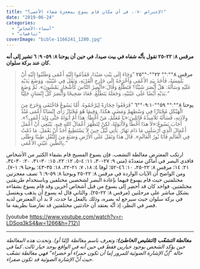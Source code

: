 ```yaml
---
title: "الإعتراض ٠٧٠، في أي مكان قام يسوع بمعجزة شفاء الأعمى؟"
date: "2019-06-24"
categories: 
  - "أسماء-الأشخاص"
  - "تناقضات"
coverImage: "bible-1166241_1280.jpg"
---
```


**مرقس ٨: ٢٢-٢٥ تقول بأنَّه شفاه في بيت صيدا، في حين أن يوحنا ٨: ٥٩- ٩: ٦ تشير إلى أنه كان عند بركة سلوان.**

> **مرقس** **٨****:** **٢٢****\-****٢٥** ”وَجَاءَ إِلَى بَيْتِ صَيْدَا، فَقَدَّمُوا إِلَيْهِ أَعْمَى وَطَلَبُوا إِلَيْهِ أَنْ يَلْمِسَهُ، فَأَخَذَ بِيَدِ الأَعْمَى وَأَخْرَجَهُ إِلَى خَارِجِ الْقَرْيَةِ، وَتَفَلَ فِي عَيْنَيْهِ، وَوَضَعَ يَدَيْهِ عَلَيْهِ وَسَأَلَهُ: هَلْ أَبْصَرَ شَيْئًا؟ فَتَطَلَّعَ وَقَالَ:«أُبْصِرُ النَّاسَ كَأَشْجَارٍ يَمْشُونَ». ثُمَّ وَضَعَ يَدَيْهِ أَيْضًا عَلَى عَيْنَيْهِ، وَجَعَلَهُ يَتَطَلَّعُ. فَعَادَ صَحِيحًا وَأَبْصَرَ كُلَّ إِنْسَانٍ جَلِيًّا.“
> 
> **يوحنا** **٨****:** **٥٩****\-****٩****:****١****\-****٦** ”فَرَفَعُوا حِجَارَةً لِيَرْجُمُوهُ. أَمَّا يَسُوعُ فَاخْتَفَى وَخَرَجَ مِنَ الْهَيْكَلِ مُجْتَازًا فِي وَسْطِهِمْ وَمَضَى هكَذَا. وَفِيمَا هُوَ مُجْتَازٌ رَأَى إِنْسَانًا أَعْمَى مُنْذُ وِلاَدَتِهِ، فَسَأَلَهُ تَلاَمِيذُهُ قَائِلِينَ:«يَا مُعَلِّمُ، مَنْ أَخْطَأَ: هذَا أَمْ أَبَوَاهُ حَتَّى وُلِدَ أَعْمَى؟». أَجَابَ يَسُوعُ:«لاَ هذَا أَخْطَأَ وَلاَأَبَوَاهُ، لكِنْ لِتَظْهَرَ أَعْمَالُ اللهِ فِيهِ. يَنْبَغِي أَنْ أَعْمَلَ أَعْمَالَ الَّذِي أَرْسَلَنِي مَا دَامَ نَهَارٌ. يَأْتِي لَيْلٌ حِينَ لاَ يَسْتَطِيعُ أَحَدٌ أَنْ يَعْمَلَ. مَا دُمْتُ فِي الْعَالَمِ فَأَنَا نُورُ الْعَالَمِ». قَالَ هذَا وَتَفَلَ عَلَى الأَرْضِ وَصَنَعَ مِنَ التُّفْلِ طِينًا وَطَلَى بِالطِّينِ عَيْنَيِ الأَعْمَى.“

ارتكب المعترض مغالطة التشعب. فإن يسوع المسيح قام بشفاء الكثير من الأشخاص فاقدي البصر في أماكن متعددّة (متى ٩: ٢٧-٣٠، ١١: ٤-٥، ١٢: ٢٢، ١٥: ٣٠-٣١، ٢٠: ٣٠-٣٤، ٢١: ١٤؛ مرقس ٨: ٢٢-٢٥، ١٠: ٤٦-٥٢؛ لوقا ٤: ١٨، ٧: ٢١-٢٢، ١٨: ٣٥-٤٣؛ يوحنا ٩: ١-٧). ومن الواضح أن الآيات الواردة في مرقس ٨: ٢٢-٢٥ ويوحنا ٨: ٥٩-٩: ٦ تصف معجزتين مختلفتين حيث قام يسوع فيهما بإعادة البصر لشخصين مختلفين وباستخدام طريقتين مختلفتين. فواحد كان قد أُحضِر إلى يسوع من قبل أشخاص آخرين وقد قام يسوع بشفاءه بشكل مباشر على مرحلتين (مرقس ٨: ٢٢-٢٥). والثاني قال له يسوع أن يذهب ويغتسل في بركة سلوان حيث سيرجع له بصره، وذلك بالفعل ما حدث. لا بد أن المعترض لديه قصر في النظر، إذ أنَّه يعتقد أن حادثتين مختلفتين قد تعارضتا بطريقة ما.

\[youtube https://www.youtube.com/watch?v=r-LDSoq3kS4&w=1266&h=712\]

* * *

_**مغالطة التشعّب (التقليص الخاطئ):** وتعرف باسم مغالطة (إمّا أو). وتحدث هذه المغالطة حين يؤكد الشخص بوجود خيارين فقط في حين أنه في الواقع يوجد خيار ثالث. كما في حالة ”إنَّ الإشارة الضوئية للمرور إما أن تكون حمراء أو خضراء“ فهي مغالطة تشعّب حيث أنّ الإشارة الضوئية قد تكون صفراء._
